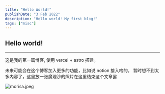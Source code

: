 ```yaml
---
title: "Hello World!"
publishDate: "3 Feb 2022"
description: "Hello world! My first blog!"
tags: ["misc"]
---
```


## Hello world!

---

这是我的第一篇博客, 使用 vercel + astro 搭建。

未来可能会在这个博客加入更多的功能，比如说 notion 接入啥的。
暂时想不到太多内容了，这里放一张魔理沙的照片在这里结束这个文章罢

![morisa.jpeg](https://s2.loli.net/2023/02/03/s8T1xZO7nU4b5Ak.jpg)
